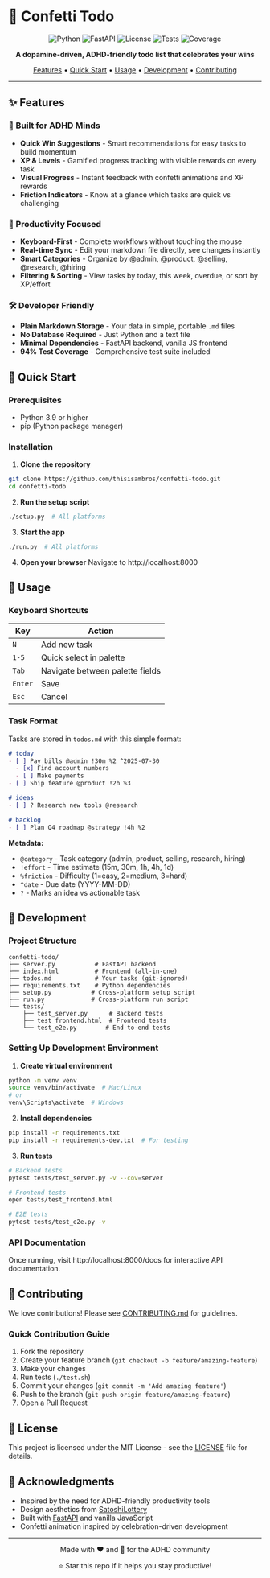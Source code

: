 # 🎉 Confetti Todo

<div align="center">

![Python](https://img.shields.io/badge/python-3.9%2B-blue)
![FastAPI](https://img.shields.io/badge/FastAPI-0.104.1-009688)
![License](https://img.shields.io/badge/license-MIT-green)
![Tests](https://img.shields.io/badge/tests-passing-brightgreen)
![Coverage](https://img.shields.io/badge/coverage-94%25-brightgreen)

**A dopamine-driven, ADHD-friendly todo list that celebrates your wins**

[Features](#features) • [Quick Start](#quick-start) • [Usage](#usage) • [Development](#development) • [Contributing](#contributing)

</div>

---

## ✨ Features

### 🎯 Built for ADHD Minds
- **Quick Win Suggestions** - Smart recommendations for easy tasks to build momentum
- **XP & Levels** - Gamified progress tracking with visible rewards on every task
- **Visual Progress** - Instant feedback with confetti animations and XP rewards
- **Friction Indicators** - Know at a glance which tasks are quick vs challenging

### 🚀 Productivity Focused
- **Keyboard-First** - Complete workflows without touching the mouse
- **Real-time Sync** - Edit your markdown file directly, see changes instantly
- **Smart Categories** - Organize by @admin, @product, @selling, @research, @hiring
- **Filtering & Sorting** - View tasks by today, this week, overdue, or sort by XP/effort

### 🛠 Developer Friendly
- **Plain Markdown Storage** - Your data in simple, portable `.md` files
- **No Database Required** - Just Python and a text file
- **Minimal Dependencies** - FastAPI backend, vanilla JS frontend
- **94% Test Coverage** - Comprehensive test suite included

## 🚀 Quick Start

### Prerequisites
- Python 3.9 or higher
- pip (Python package manager)

### Installation

1. **Clone the repository**
```bash
git clone https://github.com/thisisambros/confetti-todo.git
cd confetti-todo
```

2. **Run the setup script**
```bash
./setup.py  # All platforms
```

3. **Start the app**
```bash
./run.py  # All platforms
```

4. **Open your browser**
Navigate to http://localhost:8000

## 📖 Usage

### Keyboard Shortcuts

| Key | Action |
|-----|--------|
| `N` | Add new task |
| `1-5` | Quick select in palette |
| `Tab` | Navigate between palette fields |
| `Enter` | Save |
| `Esc` | Cancel |

### Task Format

Tasks are stored in `todos.md` with this simple format:

```markdown
# today
- [ ] Pay bills @admin !30m %2 ^2025-07-30
  - [x] Find account numbers
  - [ ] Make payments
- [ ] Ship feature @product !2h %3

# ideas
- [ ] ? Research new tools @research

# backlog
- [ ] Plan Q4 roadmap @strategy !4h %2
```

**Metadata:**
- `@category` - Task category (admin, product, selling, research, hiring)
- `!effort` - Time estimate (15m, 30m, 1h, 4h, 1d)
- `%friction` - Difficulty (1=easy, 2=medium, 3=hard)
- `^date` - Due date (YYYY-MM-DD)
- `?` - Marks an idea vs actionable task

## 🔧 Development

### Project Structure
```
confetti-todo/
├── server.py           # FastAPI backend
├── index.html          # Frontend (all-in-one)
├── todos.md            # Your tasks (git-ignored)
├── requirements.txt    # Python dependencies
├── setup.py           # Cross-platform setup script
├── run.py             # Cross-platform run script
└── tests/
    ├── test_server.py      # Backend tests
    ├── test_frontend.html  # Frontend tests
    └── test_e2e.py        # End-to-end tests
```

### Setting Up Development Environment

1. **Create virtual environment**
```bash
python -m venv venv
source venv/bin/activate  # Mac/Linux
# or
venv\Scripts\activate  # Windows
```

2. **Install dependencies**
```bash
pip install -r requirements.txt
pip install -r requirements-dev.txt  # For testing
```

3. **Run tests**
```bash
# Backend tests
pytest tests/test_server.py -v --cov=server

# Frontend tests
open tests/test_frontend.html

# E2E tests
pytest tests/test_e2e.py -v
```

### API Documentation

Once running, visit http://localhost:8000/docs for interactive API documentation.

## 🤝 Contributing

We love contributions! Please see [CONTRIBUTING.md](CONTRIBUTING.md) for guidelines.

### Quick Contribution Guide

1. Fork the repository
2. Create your feature branch (`git checkout -b feature/amazing-feature`)
3. Make your changes
4. Run tests (`./test.sh`)
5. Commit your changes (`git commit -m 'Add amazing feature'`)
6. Push to the branch (`git push origin feature/amazing-feature`)
7. Open a Pull Request

## 📄 License

This project is licensed under the MIT License - see the [LICENSE](LICENSE) file for details.

## 🙏 Acknowledgments

- Inspired by the need for ADHD-friendly productivity tools
- Design aesthetics from [SatoshiLottery](https://github.com/mrawsky/CryptoCracker)
- Built with [FastAPI](https://fastapi.tiangolo.com/) and vanilla JavaScript
- Confetti animation inspired by celebration-driven development

---

<div align="center">
Made with ❤️ and 🎉 for the ADHD community

⭐ Star this repo if it helps you stay productive!
</div>